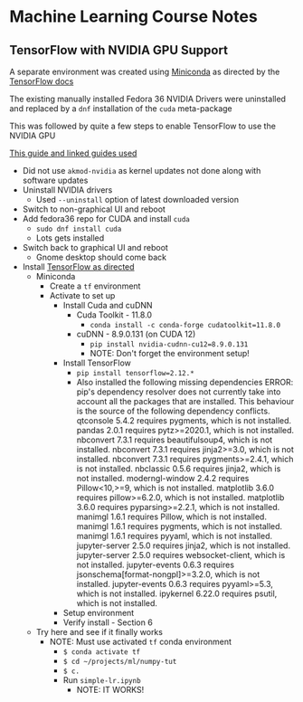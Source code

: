# Machine Learning Course Notes

## TensorFlow with NVIDIA GPU Support

A separate environment was created using [Miniconda](https://docs.conda.io/en/latest/miniconda.html) as directed by the [TensorFlow docs](https://www.tensorflow.org/install/pip)

The existing manually installed Fedora 36 NVIDIA Drivers were uninstalled and replaced by a `dnf` installation of the `cuda` meta-package

This was followed by quite a few steps to enable TensorFlow to use the NVIDIA GPU

[This guide and linked guides used](https://gist.github.com/p-karanthaker/e9e1f50457ec7db7ebb4904ca9a9f6de)

- Did not use `akmod-nvidia` as kernel updates not done along with software updates
- Uninstall NVIDIA drivers
  - Used `--uninstall` option of latest downloaded version
- Switch to non-graphical UI and reboot
- Add fedora36 repo for CUDA and install `cuda`
  - `sudo dnf install cuda`
  - Lots gets installed
- Switch back to graphical UI and reboot
  - Gnome desktop should come back
- Install [TensorFlow as directed](https://www.tensorflow.org/install/pip)
  - Miniconda
    - Create a `tf` environment
    - Activate to set up
      - Install Cuda and cuDNN
        - Cuda Toolkit - 11.8.0
          - `conda install -c conda-forge cudatoolkit=11.8.0`
        - cuDNN - 8.9.0.131 (on CUDA 12)
          - `pip install nvidia-cudnn-cu12=8.9.0.131`
          - NOTE: Don't forget the environment setup!
      - Install TensorFlow
        - `pip install tensorflow=2.12.*`
        - Also installed the following missing dependencies
          ERROR: pip's dependency resolver does not currently take into account all the packages that are installed. This behaviour is the source of the following dependency conflicts.
          qtconsole 5.4.2 requires pygments, which is not installed.
          pandas 2.0.1 requires pytz>=2020.1, which is not installed.
          nbconvert 7.3.1 requires beautifulsoup4, which is not installed.
          nbconvert 7.3.1 requires jinja2>=3.0, which is not installed.
          nbconvert 7.3.1 requires pygments>=2.4.1, which is not installed.
          nbclassic 0.5.6 requires jinja2, which is not installed.
          moderngl-window 2.4.2 requires Pillow<10,>=9, which is not installed.
          matplotlib 3.6.0 requires pillow>=6.2.0, which is not installed.
          matplotlib 3.6.0 requires pyparsing>=2.2.1, which is not installed.
          manimgl 1.6.1 requires Pillow, which is not installed.
          manimgl 1.6.1 requires pygments, which is not installed.
          manimgl 1.6.1 requires pyyaml, which is not installed.
          jupyter-server 2.5.0 requires jinja2, which is not installed.
          jupyter-server 2.5.0 requires websocket-client, which is not installed.
          jupyter-events 0.6.3 requires jsonschema[format-nongpl]>=3.2.0, which is not installed.
          jupyter-events 0.6.3 requires pyyaml>=5.3, which is not installed.
          ipykernel 6.22.0 requires psutil, which is not installed.
      - Setup environment
      - Verify install - Section 6
  - Try here and see if it finally works
    - NOTE: Must use activated `tf` conda environment
      - `$ conda activate tf`
      - `$ cd ~/projects/ml/numpy-tut`
      - `$ c.`
      - Run `simple-lr.ipynb`
        - NOTE: IT WORKS! 
